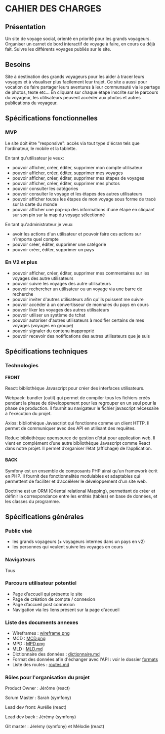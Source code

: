 # CAHIER DES CHARGES

## Présentation

Un site de voyage social, orienté en priorité pour les grands voyageurs.
Organiser un carnet de bord interactif de voyage à faire, en cours ou déjà fait.
Suivre les différents voyages publiés sur le site.

## Besoins

Site à destination des grands voyageurs pour les aider à tracer leurs voyages et à visualiser plus facilement leur trajet. Ce site a aussi pour vocation de faire partager leurs aventures à leur communauté via le partage de photos, texte etc… En cliquant sur chaque étape inscrite sur le parcours du voyageur, les utilisateurs peuvent accéder aux photos et autres publications du voyageur.

## Spécifications fonctionnelles

### MVP

Le site doit être "responsive": accès via tout type d'écran tels que l'ordinateur, le mobile et la tablette.

En tant qu'utilisateur je veux:

- pouvoir afficher, créer, éditer, supprimer mon compte utilisateur
- pouvoir afficher, créer, éditer, supprimer mes voyages
- pouvoir afficher, créer, éditer, supprimer mes étapes de voyages
- pouvoir afficher, créer, éditer, supprimer mes photos
- pouvoir consulter les catégories
- pouvoir consulter le voyage et les étapes des autres utilisateurs
- pouvoir afficher toutes les étapes de mon voyage sous forme de tracé sur la carte du monde
- pouvoir afficher une pop-up des informations d'une étape en cliquant sur son pin sur la map du voyage sélectionné

En tant qu'administrateur je veux:

- avoir les actions d'un utilisateur et pouvoir faire ces actions sur n'importe quel compte
- pouvoir créer, éditer, supprimer une catégorie
- pouvoir créer, éditer, supprimer un pays

### En V2 et plus

- pouvoir afficher, créer, éditer, supprimer mes commentaires sur les voyages des autre utilisateurs
- pouvoir suivre les voyages des autre utilisateurs
- pouvoir rechercher un utilisateur ou un voyage via une barre de recherche
- pouvoir inviter d'autres utilisateurs afin qu'ils puissent me suivre
- pouvoir accéder à un convertisseur de monnaies du pays en cours
- pouvoir liker les voyages des autres utilisateurs
- pouvoir utiliser un système de tchat
- pouvoir autoriser d'autres utilisateurs à modifier certains de mes voyages (voyages en groupe)
- pouvoir signaler du contenu inapproprié
- pouvoir recevoir des notifications des autres utilisateurs que je suis

## Spécifications techniques

### Technologies

#### FRONT

React: bibliothèque Javascript pour créer des interfaces utilisateurs.

Webpack: bundler (outil) qui permet de compiler tous les fichiers créés pendant la phase de développement pour les regrouper en un seul
pour la phase de production. Il fournit au navigateur le fichier javascript nécessaire à l'exécution du projet.

Axios: bibliothèque Javascript qui fonctionne comme un client HTTP. Il permet de communiquer avec des API en utilisant des requêtes.

Redux: bibliothèque opensource de gestion d’état pour application web. Il vient en complément d’une autre bibliothèque Javascript comme React dans notre projet. Il permet d’organiser l’état (affichage) de l’application.

#### BACK

Symfony est un ensemble de composants PHP ainsi qu'un framework écrit en PHP. Il fournit des fonctionnalités modulables et adaptables qui permettent de faciliter et d’accélérer le développement d'un site web.

Doctrine est un ORM (Oriental relational Mapping), permettant de créer et définir la correspondance entre les entités (tables) en base de données, et les classes du programme.

## Spécifications générales

### Public visé

- les grands voyageurs (+ voyageurs internes dans un pays en v2)
- les personnes qui veulent suivre les voyages en cours

### Navigateurs

Tous

### Parcours utilisateur potentiel

- Page d'accueil qui présente le site
- Page de création de compte / connexion
- Page d’accueil post connexion
- Navigation via les liens présent sur la page d'accueil

### Liste des documents annexes

- Wireframes : [wireframe.png](./wireframe.png)
- MCD : [MCD.png](./MCD.png)
- MPD : [MPD.png](./MPD.png)
- MLD : [MLD.md](./MLD.md)
- Dictionnaire des données : [dictionnaire.md](./dictionnaire.md)
- Format des données afin d'échanger avec l'API : voir le dossier [formats](./formats/)
- Liste des routes : [routes.md](./routes.md)

### Rôles pour l'organisation du projet

Product Owner : Jérôme (react)

Scrum Master : Sarah (symfony)

Lead dev front: Aurélie (react)

Lead dev back : Jérémy (symfony)

Git master : Jérémy (symfony) et Mélodie (react)
